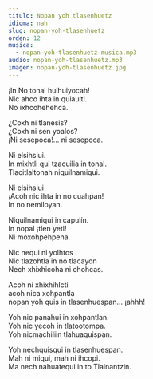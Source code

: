 ```yaml
---
titulo: Nopan yoh tlasenhuetz
idioma: nah
slug: nopan-yoh-tlasenhuetz
orden: 12
musica: 
  - nopan-yoh-tlasenhuetz-musica.mp3
audio: nopan-yoh-tlasenhuetz.mp3
imagen: nopan-yoh-tlasenhuetz.jpg
---
```


¡In No tonal huihuiyocah!<br>
Nic ahco ihta in quiauitl.<br>
No ixhcohehehca.<br>

¿Coxh ni tlanesis?<br>
¿Coxh ni sen yoalos?<br>
¡Ni sesepoca!... ni sesepoca.<br>

Ni elsihsiui.<br>
In mixhtli qui tzacuilia in tonal.<br>
Tlacitlaltonah niquilnamiqui.<br>

Ni elsihsiui<br>
¡Acoh nic ihta in no cuahpan!<br>
In no nemiloyan.<br>

Niquilnamiqui in capulín.<br>
In nopal ¡tlen yetl!<br>
Ni moxohpehpena.<br>

Nic nequi ni yolhtos<br>
Nic tlazohtla in no tlacayon<br>
Nech xhixhicoha ni chohcas.<br>

Acoh ni xhixhihlcti<br>
acoh nica xohpantla<br>
nopan yoh quis in tlasenhuespan... ¡ahhh!<br>

Yoh nic panahui in xohpantlan.<br>
Yoh nic yecoh in tlatootompa.<br>
Yoh nicmachiliin tlahuaquispan.<br>

Yoh nechquisqui in tlasenhuespan.<br>
Mah ni miqui, mah ni ihcopi.<br>
Ma nech nahuatequi in to Tlalnantzin.<br>
<br>
